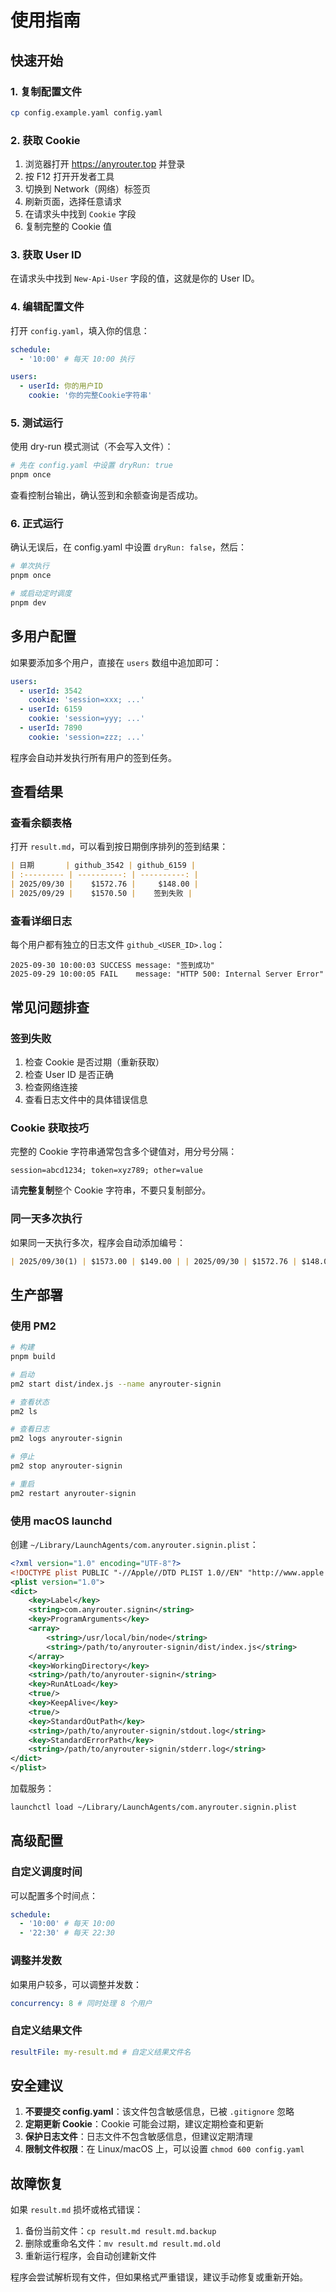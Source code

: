 # 使用指南

## 快速开始

### 1. 复制配置文件

```bash
cp config.example.yaml config.yaml
```

### 2. 获取 Cookie

1. 浏览器打开 https://anyrouter.top 并登录
2. 按 F12 打开开发者工具
3. 切换到 Network（网络）标签页
4. 刷新页面，选择任意请求
5. 在请求头中找到 `Cookie` 字段
6. 复制完整的 Cookie 值

### 3. 获取 User ID

在请求头中找到 `New-Api-User` 字段的值，这就是你的 User ID。

### 4. 编辑配置文件

打开 `config.yaml`，填入你的信息：

```yaml
schedule:
  - '10:00' # 每天 10:00 执行

users:
  - userId: 你的用户ID
    cookie: '你的完整Cookie字符串'
```

### 5. 测试运行

使用 dry-run 模式测试（不会写入文件）：

```bash
# 先在 config.yaml 中设置 dryRun: true
pnpm once
```

查看控制台输出，确认签到和余额查询是否成功。

### 6. 正式运行

确认无误后，在 config.yaml 中设置 `dryRun: false`，然后：

```bash
# 单次执行
pnpm once

# 或启动定时调度
pnpm dev
```

## 多用户配置

如果要添加多个用户，直接在 `users` 数组中追加即可：

```yaml
users:
  - userId: 3542
    cookie: 'session=xxx; ...'
  - userId: 6159
    cookie: 'session=yyy; ...'
  - userId: 7890
    cookie: 'session=zzz; ...'
```

程序会自动并发执行所有用户的签到任务。

## 查看结果

### 查看余额表格

打开 `result.md`，可以看到按日期倒序排列的签到结果：

```markdown
| 日期       | github_3542 | github_6159 |
| :--------- | ----------: | ----------: |
| 2025/09/30 |    $1572.76 |     $148.00 |
| 2025/09/29 |    $1570.50 |    签到失败 |
```

### 查看详细日志

每个用户都有独立的日志文件 `github_<USER_ID>.log`：

```
2025-09-30 10:00:03	SUCCESS	message: "签到成功"
2025-09-29 10:00:05	FAIL	message: "HTTP 500: Internal Server Error"
```

## 常见问题排查

### 签到失败

1. 检查 Cookie 是否过期（重新获取）
2. 检查 User ID 是否正确
3. 检查网络连接
4. 查看日志文件中的具体错误信息

### Cookie 获取技巧

完整的 Cookie 字符串通常包含多个键值对，用分号分隔：

```
session=abcd1234; token=xyz789; other=value
```

请**完整复制**整个 Cookie 字符串，不要只复制部分。

### 同一天多次执行

如果同一天执行多次，程序会自动添加编号：

```markdown
| 2025/09/30(1) | $1573.00 | $149.00 | | 2025/09/30 | $1572.76 | $148.00 |
```

## 生产部署

### 使用 PM2

```bash
# 构建
pnpm build

# 启动
pm2 start dist/index.js --name anyrouter-signin

# 查看状态
pm2 ls

# 查看日志
pm2 logs anyrouter-signin

# 停止
pm2 stop anyrouter-signin

# 重启
pm2 restart anyrouter-signin
```

### 使用 macOS launchd

创建 `~/Library/LaunchAgents/com.anyrouter.signin.plist`：

```xml
<?xml version="1.0" encoding="UTF-8"?>
<!DOCTYPE plist PUBLIC "-//Apple//DTD PLIST 1.0//EN" "http://www.apple.com/DTDs/PropertyList-1.0.dtd">
<plist version="1.0">
<dict>
    <key>Label</key>
    <string>com.anyrouter.signin</string>
    <key>ProgramArguments</key>
    <array>
        <string>/usr/local/bin/node</string>
        <string>/path/to/anyrouter-signin/dist/index.js</string>
    </array>
    <key>WorkingDirectory</key>
    <string>/path/to/anyrouter-signin</string>
    <key>RunAtLoad</key>
    <true/>
    <key>KeepAlive</key>
    <true/>
    <key>StandardOutPath</key>
    <string>/path/to/anyrouter-signin/stdout.log</string>
    <key>StandardErrorPath</key>
    <string>/path/to/anyrouter-signin/stderr.log</string>
</dict>
</plist>
```

加载服务：

```bash
launchctl load ~/Library/LaunchAgents/com.anyrouter.signin.plist
```

## 高级配置

### 自定义调度时间

可以配置多个时间点：

```yaml
schedule:
  - '10:00' # 每天 10:00
  - '22:30' # 每天 22:30
```

### 调整并发数

如果用户较多，可以调整并发数：

```yaml
concurrency: 8 # 同时处理 8 个用户
```

### 自定义结果文件

```yaml
resultFile: my-result.md # 自定义结果文件名
```

## 安全建议

1. **不要提交 config.yaml**：该文件包含敏感信息，已被 `.gitignore` 忽略
2. **定期更新 Cookie**：Cookie 可能会过期，建议定期检查和更新
3. **保护日志文件**：日志文件不包含敏感信息，但建议定期清理
4. **限制文件权限**：在 Linux/macOS 上，可以设置 `chmod 600 config.yaml`

## 故障恢复

如果 `result.md` 损坏或格式错误：

1. 备份当前文件：`cp result.md result.md.backup`
2. 删除或重命名文件：`mv result.md result.md.old`
3. 重新运行程序，会自动创建新文件

程序会尝试解析现有文件，但如果格式严重错误，建议手动修复或重新开始。
